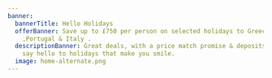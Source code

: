 ```yaml
---
banner:
  bannerTitle: Hello Holidays
  offerBanner: Save up to £750 per person on selected holidays to Greece , Spain
    ,Portugal & Italy .
  descriptionBanner: Great deals, with a price match promise & deposits from £30 ,
    say hello to holidays that make you smile.
  image: home-alternate.png
---
```

